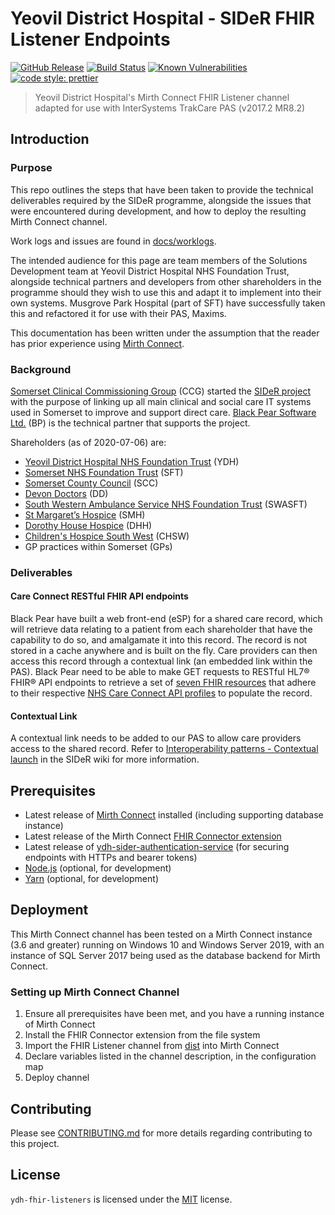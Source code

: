 # Yeovil District Hospital - SIDeR FHIR Listener Endpoints

[![GitHub Release](https://img.shields.io/github/release/Fdawgs/ydh-fhir-listeners.svg)](https://github.com/Fdawgs/ydh-fhir-listeners/releases/latest/) [![Build Status](https://travis-ci.com/Fdawgs/ydh-fhir-listeners.svg?branch=master)](https://travis-ci.com/Fdawgs/ydh-fhir-listeners) [![Known Vulnerabilities](https://snyk.io/test/github/Fdawgs/ydh-fhir-listeners/badge.svg)](https://snyk.io/test/github/Fdawgs/ydh-fhir-listeners) [![code style: prettier](https://img.shields.io/badge/code_style-prettier-ff69b4.svg?style=flat-square)](https://github.com/prettier/prettier)

> Yeovil District Hospital's Mirth Connect FHIR Listener channel adapted for use with InterSystems TrakCare PAS (v2017.2 MR8.2)

## Introduction

### Purpose

This repo outlines the steps that have been taken to provide the technical deliverables required by the SIDeR programme, alongside the issues that were encountered during development, and how to deploy the resulting Mirth Connect channel.

Work logs and issues are found in [docs/worklogs](https://github.com/Fdawgs/ydh-fhir-listeners/tree/master/docs/worklogs).

The intended audience for this page are team members of the Solutions Development team at Yeovil District Hospital NHS Foundation Trust, alongside technical partners and developers from other shareholders in the programme should they wish to use this and adapt it to implement into their own systems. Musgrove Park Hospital (part of SFT) have successfully taken this and refactored it for use with their PAS, Maxims.

This documentation has been written under the assumption that the reader has prior experience using [Mirth Connect](https://github.com/nextgenhealthcare/connect).

### Background

[Somerset Clinical Commissioning Group](https://www.somersetccg.nhs.uk/#) (CCG) started the [SIDeR project](https://www.somersetccg.nhs.uk/your-health/sharing-your-information/sider/) with the purpose of linking up all main clinical and social care IT systems used in Somerset to improve and support direct care. [Black Pear Software Ltd.](https://www.blackpear.com/) (BP) is the technical partner that supports the project.

Shareholders (as of 2020-07-06) are:

-   [Yeovil District Hospital NHS Foundation Trust](https://yeovilhospital.co.uk/) (YDH)
-   [Somerset NHS Foundation Trust](https://www.somersetft.nhs.uk/) (SFT)
-   [Somerset County Council](https://www.somerset.gov.uk/) (SCC)
-   [Devon Doctors](https://www.devondoctors.co.uk/) (DD)
-   [South Western Ambulance Service NHS Foundation Trust](https://www.swast.nhs.uk/) (SWASFT)
-   [St Margaret’s Hospice](https://www.somerset-hospice.org.uk/) (SMH)
-   [Dorothy House Hospice](https://www.dorothyhouse.org.uk/) (DHH)
-   [Children's Hospice South West](https://www.chsw.org.uk/) (CHSW)
-   GP practices within Somerset (GPs)

### Deliverables

#### Care Connect RESTful FHIR API endpoints

Black Pear have built a web front-end (eSP) for a shared care record, which will retrieve data relating to a patient from each shareholder that have the capability to do so, and amalgamate it into this record. The record is not stored in a cache anywhere and is built on the fly.
Care providers can then access this record through a contextual link (an embedded link within the PAS).
Black Pear need to be able to make GET requests to RESTful HL7® FHIR® API endpoints to retrieve a set of [seven FHIR resources](https://github.com/Fdawgs/ydh-fhir-listeners/blob/master/docs/worklogs/fhir_endpoints.md) that adhere to their respective [NHS Care Connect API profiles](https://nhsconnect.github.io/CareConnectAPI/) to populate the record.

#### Contextual Link

A contextual link needs to be added to our PAS to allow care providers access to the shared record. Refer to [Interoperability patterns - Contextual launch](https://github.com/Somerset-SIDeR-Programme/SIDeR-interop-patterns/wiki/contextual-launch) in the SIDeR wiki for more information.

## Prerequisites

-   Latest release of [Mirth Connect](https://github.com/nextgenhealthcare/connect) installed (including supporting database instance)
-   Latest release of the Mirth Connect [FHIR Connector extension](https://ng.nextgen.com/l/488571/2018-03-16/6w3yr)
-   Latest release of [ydh-sider-authentication-service](https://github.com/Fdawgs/ydh-sider-authentication-service) (for securing endpoints with HTTPs and bearer tokens)
-   [Node.js](https://nodejs.org/en/) (optional, for development)
-   [Yarn](https://yarnpkg.com) (optional, for development)

## Deployment

This Mirth Connect channel has been tested on a Mirth Connect instance (3.6 and greater) running on Windows 10 and Windows Server 2019, with an instance of SQL Server 2017 being used as the database backend for Mirth Connect.

### Setting up Mirth Connect Channel

1. Ensure all prerequisites have been met, and you have a running instance of Mirth Connect
2. Install the FHIR Connector extension from the file system
3. Import the FHIR Listener channel from [dist](https://github.com/Fdawgs/ydh-fhir-listeners/tree/master/dist) into Mirth Connect
4. Declare variables listed in the channel description, in the configuration map
5. Deploy channel

## Contributing

Please see [CONTRIBUTING.md](https://github.com/Fdawgs/ydh-fhir-listeners/blob/master/CONTRIBUTING.md) for more details regarding contributing to this project.

## License

`ydh-fhir-listeners` is licensed under the [MIT](https://github.com/Fdawgs/ydh-fhir-listeners/blob/master/LICENSE) license.

